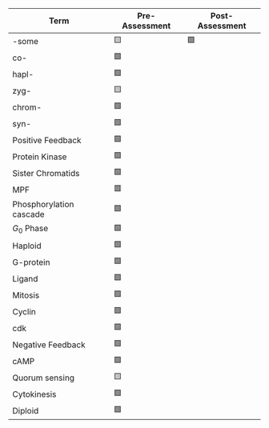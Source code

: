 | Term                    | Pre-Assessment | Post-Assessment |
| ----------------------- | -------------- | --------------- |
| -some                   | 🟨             | 🟩                |
| co-                     | 🟩             |                 |
| hapl-                   | 🟩             |                 |
| zyg-                    | 🟨             |                 |
| chrom-                  | 🟩             |                 |
| syn-                    | 🟩             |                 |
| Positive Feedback       | 🟩             |                 |
| Protein Kinase          | 🟩             |                 |
| Sister Chromatids       | 🟩             |                 |
| MPF                     | 🟥             |                 |
| Phosphorylation cascade | 🟩             |                 |
| $G_0$ Phase             | 🟩             |                 |
| Haploid                 | 🟩             |                 |
| G-protein               | 🟩             |                 |
| Ligand                  | 🟩             |                 |
| Mitosis                 | 🟩             |                 |
| Cyclin                  | 🟩             |                 |
| cdk                     | 🟩             |                 |
| Negative Feedback       | 🟩             |                 |
| cAMP                    | 🟩             |                 |
| Quorum sensing          | 🟨             |                 |
| Cytokinesis             | 🟩             |                 |
| Diploid                 | 🟩             |                 |
